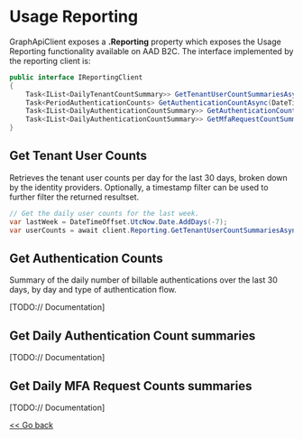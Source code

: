 # Usage Reporting

GraphApiClient exposes a **.Reporting** property which exposes the Usage Reporting functionality available on AAD B2C. The interface implemented by the reporting client is:

```csharp
public interface IReportingClient
{
    Task<IList<DailyTenantCountSummary>> GetTenantUserCountSummariesAsync(DateTimeOffset? dateFilter, ODataOperator? @operator);
    Task<PeriodAuthenticationCounts> GetAuthenticationCountAsync(DateTimeOffset? startTimeStamp, DateTimeOffset? endTimeStamp);
    Task<IList<DailyAuthenticationCountSummary>> GetAuthenticationCountSummariesAsync();
    Task<IList<DailyAuthenticationCountSummary>> GetMfaRequestCountSummariesAsync();
}
```

## Get Tenant User Counts

Retrieves the  tenant user counts per day for the last 30 days, broken down by the identity providers. Optionally, a timestamp filter can be used to further filter the returned resultset.

```csharp
// Get the daily user counts for the last week.
var lastWeek = DateTimeOffset.UtcNow.Date.AddDays(-7);
var userCounts = await client.Reporting.GetTenantUserCountSummariesAsync(lastWeek, ODataOperator.GreaterThan);
```

## Get Authentication Counts

Summary of the daily number of billable authentications over the last 30 days, by day and type of authentication flow.

[TODO:// Documentation]

## Get Daily Authentication Count summaries

[TODO:// Documentation]

## Get Daily MFA Request Counts summaries

[TODO:// Documentation]


[<< Go back](./)